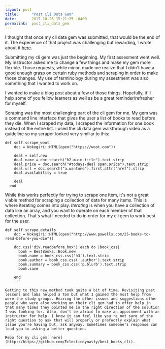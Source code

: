 ```yaml
---
layout: post
title:      "Post Cli Data Gem"
date:       2017-10-26 15:21:25 -0400
permalink:  post_cli_data_gem
---
```



I thought that once my cli data gem was submitted, that would be the end of it. The experience of that project was challenging but rewarding, I wrote about it [here](http://siobhanannalise.com/2017/08/31/the_cli_data_gem_crossroads/).

Submitting my cli gem was just the beginning. My first assesment went well. My instructor asked me to change a few things and make my gem more flexible. Those requests, while minor, made me realize that I didn't have a good enough grasp on certain ruby methods and scraping in order to make those changes. My use of terminology during my assestment was also something that I wanted to work on.

I wanted to make a blog post about a few of those things. Hopefully, it'll help some of you fellow learners as well as be a great reminder/refresher for myself. 

Scraping was the most challenging part of the cli gem for me. My gem was a command line interface that gives the user a list of books to read before they die. When I scraped my data, I scraped the information for one book instead of the entire list. I used the cli data gem walkthrough video as a guideline so my scraper looked very similiar to this:

``` 
def self.scrape_woot
    doc = Nokogiri::HTML(open("https://woot.com"))

    deal = self.new
    deal.name = doc.search("h2.main-title").text.strip
    deal.price = doc.search("#todays-deal span.price").text.strip
    deal.url = doc.search("a.wantone").first.attr("href").strip
    deal.availability = true

    deal
  end
```
	
	
While this works perfectly for trying to scrape one item, it's not a great viable method for scraping a collection of data for many items. This is where iterating comes into play. *Iterating* is when you have a collection of data like an array, and you want to operate on each member of that collection.  That's what I needed to do in order for my cli gem to work best for the user. 

```
def self.scrape_details
    doc = Nokogiri::HTML(open("http://www.powells.com/25-books-to-read-before-you-die"))

    doc.css('div.readbefore_box').each do |book_css|
      book = BestBooks::Book.new
      book.name = book_css.css('h3').text.strip
      book.author = book_css.css('.author').text.strip
      book.summary = book_css.css('p.blurb').text.strip
      book.save

    end
	```
		
Getting to this new method took quite a bit of time. Revisiting past lessons and labs helped a ton but what I gained the most help from were the study groups. Hearing the other issues and suggestions other people who were also working on their cli gem had to offer help in that many times they pointed me in the right direction of the solution I was looking for. Also, don't be afraid to make an appoinment with an instructor for help. I know it can feel like you're not sure of the right question to ask that will properly or prefectly explain what issue you're having but, ask anyway. Sometimes someone's response can lead you to asking a better question. 

Repo for my cli gem[ here](http://https://github.com/Eclecticdynasty/best_books_cli).
	

	

	




